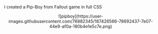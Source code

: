 I created a Pip-Boy from Fallout game in full CSS

<div style="text-align:center">
  ![pipboy](https://user-images.githubusercontent.com/76882345/187426566-78692437-7e07-44e9-af0a-180b4e1e5c7e.png)
</div>
